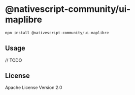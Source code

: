 # @nativescript-community/ui-maplibre

```javascript
npm install @nativescript-community/ui-maplibre
```

## Usage

// TODO

## License

Apache License Version 2.0
